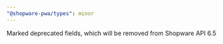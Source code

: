 ```yaml
---
"@shopware-pwa/types": minor
---
```


Marked deprecated fields, which will be removed from Shopware API 6.5

